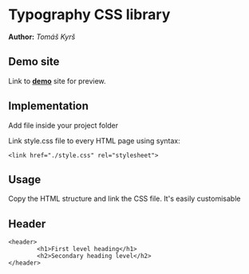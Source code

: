 # Typography CSS library
**Author:** *Tomáš Kyrš*
## Demo site
Link to **[demo]([https://htmlpreview.github.io/?https://github.com/pslib-cz/MP2022-23_Kyrs-Tomas_Webove-stranky-firmy/blob/master/index.html](https://drobnostav.online/))** site for preview.
## Implementation

Add file inside your project folder

Link style.css file to every HTML page using syntax:
```
<link href="./style.css" rel="stylesheet">
```   
## Usage     

Copy the HTML structure and link the CSS file. It's easily customisable

## Header
```
<header>
        <h1>First level heading</h1>
        <h2>Secondary heading level</h2>
</header>
```
